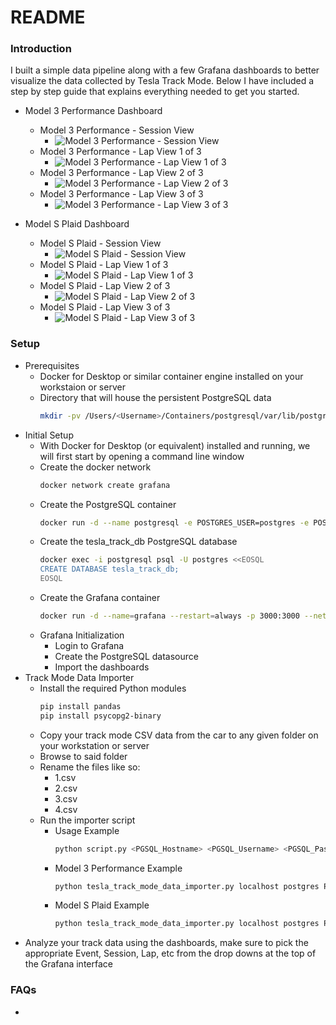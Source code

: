 README
=========

### Introduction

I built a simple data pipeline along with a few Grafana dashboards to better visualize the data collected by Tesla Track Mode. Below I have included a step by step guide that explains everything needed to get you started.

* Model 3 Performance Dashboard
  * Model 3 Performance - Session View
    * ![Model 3 Performance - Session View](Model-3-Performance-1.png)
  * Model 3 Performance - Lap View 1 of 3
    * ![Model 3 Performance - Lap View 1 of 3](Model-3-Performance-2.png)
  * Model 3 Performance - Lap View 2 of 3
    * ![Model 3 Performance - Lap View 2 of 3](Model-3-Performance-3.png)
  * Model 3 Performance - Lap View 3 of 3
    * ![Model 3 Performance - Lap View 3 of 3](Model-3-Performance-4.png)

* Model S Plaid Dashboard
  * Model S Plaid - Session View
    * ![Model S Plaid - Session View](Model-S-Plaid-1.png)
  * Model S Plaid - Lap View 1 of 3
    * ![Model S Plaid - Lap View 1 of 3](Model-S-Plaid-2.png)
  * Model S Plaid - Lap View 2 of 3
    * ![Model S Plaid - Lap View 2 of 3](Model-S-Plaid-3.png)
  * Model S Plaid - Lap View 3 of 3
    * ![Model S Plaid - Lap View 3 of 3](Model-S-Plaid-4.png)

### Setup

* Prerequisites
  * Docker for Desktop or similar container engine installed on your workstaion or server
  * Directory that will house the persistent PostgreSQL data
    ```bash
    mkdir -pv /Users/<Username>/Containers/postgresql/var/lib/postgresql/data
    ```
* Initial Setup
  * With Docker for Desktop (or equivalent) installed and running, we will first start by opening a command line window
  * Create the docker network
    ```bash
    docker network create grafana
    ```
  * Create the PostgreSQL container
    ```bash
    docker run -d --name postgresql -e POSTGRES_USER=postgres -e POSTGRES_PASSWORD=Password123 -v /Users/Username/Containers/postgresql/var/lib/postgresql/data:/var/lib/postgresql/data -p 5432:5432 --network=grafana --restart=always -t postgres:latest
    ```
  * Create the tesla_track_db PostgreSQL database
    ```bash
    docker exec -i postgresql psql -U postgres <<EOSQL
    CREATE DATABASE tesla_track_db;
    EOSQL
    ```
  * Create the Grafana container
    ``` bash
    docker run -d --name=grafana --restart=always -p 3000:3000 --network=grafana --restart=always -t grafana/grafana:latest
    ```
  * Grafana Initialization
    * Login to Grafana
    * Create the PostgreSQL datasource
    * Import the dashboards
* Track Mode Data Importer
  * Install the required Python modules
    ```bash
    pip install pandas
    pip install psycopg2-binary
    ```
  * Copy your track mode CSV data from the car to any given folder on your workstation or server
  * Browse to said folder
  * Rename the files like so:
    * 1.csv
    * 2.csv
    * 3.csv
    * 4.csv
  * Run the importer script
    * Usage Example
      ```bash
      python script.py <PGSQL_Hostname> <PGSQL_Username> <PGSQL_Password> <track_name>_<track_event>_<YYYYMMDD> <motor_count>
      ```
    * Model 3 Performance Example
      ```bash
      python tesla_track_mode_data_importer.py localhost postgres Password123 buttonwillow_tc25_20221016 2
      ```
    * Model S Plaid Example
      ```bash
      python tesla_track_mode_data_importer.py localhost postgres Password123 buttonwillow_tc38_20241221 3
      ```
* Analyze your track data using the dashboards, make sure to pick the appropriate Event, Session, Lap, etc from the drop downs at the top of the Grafana interface
  
### FAQs

* 
